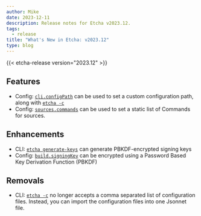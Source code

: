 ```yaml
---
author: Mike
date: 2023-12-11
description: Release notes for Etcha v2023.12.
tags:
  - release
title: "What's New in Etcha: v2023.12"
type: blog
---
```


{{< etcha-release version="2023.12" >}}

## Features

- Config: [`cli.configPath`](../../docs/references/config#configpath) can be used to set a custom configuration path, along with [`etcha -c`](../../docs/references/cli#c)
- Config: [`sources.commands`](../../docs/references/config#commands) can be used to set a static list of Commands for sources.

## Enhancements

- CLI: [`etcha generate-keys`](../../docs/references/cli#generate-keys) can generate PBKDF-encrypted signing keys
- Config: [`build.signingKey`](../../docs/references/config#signingkey) can be encrypted using a Password Based Key Derivation Function (PBKDF)

## Removals

- CLI: [`etcha -c`](../../docs/references/cli#c) no longer accepts a comma separated list of configuration files.  Instead, you can import the configuration files into one Jsonnet file.
